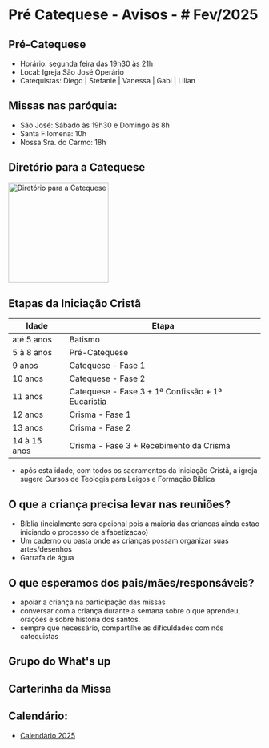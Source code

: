 # Pré Catequese - Avisos - # Fev/2025

## Pré-Catequese
- Horário: segunda feira das 19h30 às 21h
- Local: Igreja São José Operário
- Catequistas: Diego | Stefanie | Vanessa | Gabi | Lilian

## Missas nas paróquia:
- São José: Sábado às 19h30 e Domingo às 8h
- Santa Filomena: 10h
- Nossa Sra. do Carmo: 18h  

## Diretório para a Catequese

<img src="https://github.com/user-attachments/assets/cfc60204-fb99-4805-a662-b0719002fafb" alt="Diretório para a Catequese" style="width:200px;"/>

## Etapas da Iniciação Cristã

|Idade| Etapa|
|---|---
|até 5 anos|Batismo|
|5 à 8 anos|Pré-Catequese|
|9 anos| Catequese - Fase 1|
|10 anos| Catequese - Fase 2|
|11 anos| Catequese - Fase 3 + 1ª Confissão + 1ª Eucaristia|
|12 anos| Crisma - Fase 1|
|13 anos| Crisma - Fase 2|
|14 à 15 anos| Crisma - Fase 3 + Recebimento da Crisma|
* após esta idade, com todos os sacramentos da iniciação Cristã, a igreja sugere Cursos de Teologia para Leigos e Formação Bíblica

## O que a criança precisa levar nas reuniões? 
-	Bíblia (incialmente sera opcional pois a maioria das criancas ainda estao iniciando o processo de alfabetizacao)
-	Um caderno ou pasta onde as crianças possam organizar suas artes/desenhos
-	Garrafa de água 

## O que esperamos dos pais/mães/responsáveis? 
-	apoiar a criança na participação das missas 
-	conversar com a criança durante a semana sobre o que aprendeu, orações e sobre história dos santos.
-	sempre que necessário, compartilhe as dificuldades com nós catequistas

## Grupo do What's up

## Carterinha da Missa

## Calendário:
- [Calendário 2025](https://github.com/oracoes-catolicas/pre-catequese/blob/main/docs/calendario-2025.xlsx)
